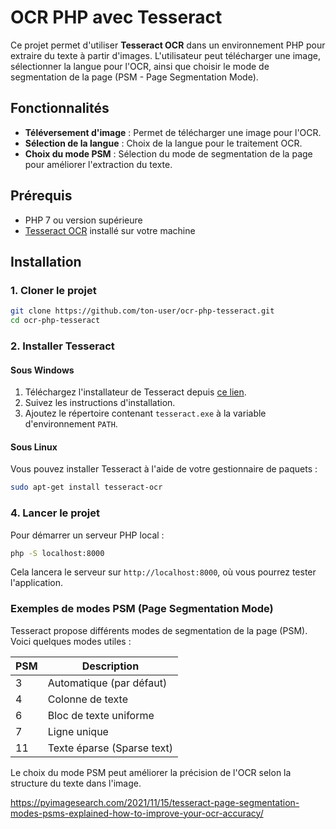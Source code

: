 
# OCR PHP avec Tesseract

Ce projet permet d'utiliser **Tesseract OCR** dans un environnement PHP pour extraire du texte à partir d'images. L'utilisateur peut télécharger une image, sélectionner la langue pour l'OCR, ainsi que choisir le mode de segmentation de la page (PSM - Page Segmentation Mode).

## Fonctionnalités

- **Téléversement d'image** : Permet de télécharger une image pour l'OCR.
- **Sélection de la langue** : Choix de la langue pour le traitement OCR.
- **Choix du mode PSM** : Sélection du mode de segmentation de la page pour améliorer l'extraction du texte.

## Prérequis

- PHP 7 ou version supérieure
- [Tesseract OCR](https://github.com/tesseract-ocr/tesseract) installé sur votre machine

## Installation

### 1. Cloner le projet

```bash
git clone https://github.com/ton-user/ocr-php-tesseract.git
cd ocr-php-tesseract
```

### 2. Installer Tesseract

#### Sous Windows
1. Téléchargez l'installateur de Tesseract depuis [ce lien](https://github.com/tesseract-ocr/tesseract/releases).
2. Suivez les instructions d'installation.
3. Ajoutez le répertoire contenant `tesseract.exe` à la variable d'environnement `PATH`.

#### Sous Linux
Vous pouvez installer Tesseract à l'aide de votre gestionnaire de paquets :
```bash
sudo apt-get install tesseract-ocr
```

### 4. Lancer le projet

Pour démarrer un serveur PHP local :
```bash
php -S localhost:8000
```

Cela lancera le serveur sur `http://localhost:8000`, où vous pourrez tester l'application.

### Exemples de modes PSM (Page Segmentation Mode)

Tesseract propose différents modes de segmentation de la page (PSM). Voici quelques modes utiles :

| PSM | Description                   |
|-----|-------------------------------|
| 3   | Automatique (par défaut)       |
| 4   | Colonne de texte               |
| 6   | Bloc de texte uniforme         |
| 7   | Ligne unique                   |
| 11  | Texte éparse (Sparse text)     |

Le choix du mode PSM peut améliorer la précision de l'OCR selon la structure du texte dans l'image.

https://pyimagesearch.com/2021/11/15/tesseract-page-segmentation-modes-psms-explained-how-to-improve-your-ocr-accuracy/

